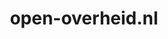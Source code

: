 ---
layout: post
title:  "open-overheid.nl"
internal_url:  "/dutchgov/open-overheid.nl.html"
subdomains_count: 5
all_subdomains_count: 5
urls_count: 5
ssl_rank: 0
http_rank: 61
url_link: /data/open-overheid.nl/urls.txt
all_subdomains_link: /data/open-overheid.nl/all_subdomains.txt
subdomains_link: /data/open-overheid.nl/subdomains.txt
categories: dutchgov
---